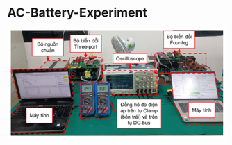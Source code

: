 # AC-Battery-Experiment

![Experimental Model](https://github.com/linhlttautomation/AC-Battery-Experiment/blob/main/Experimental%20model.png)



